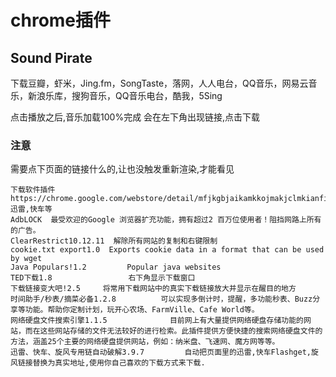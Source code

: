 # chrome插件 


## Sound Pirate
下载豆瓣，虾米，Jing.fm，SongTaste，落网，人人电台，QQ音乐，网易云音乐，新浪乐库，搜狗音乐，QQ音乐电台，酷我，5Sing

点击播放之后,音乐加载100%完成 会在左下角出现链接,点击下载

### 注意
需要点下页面的链接什么的,让也没触发重新渲染,才能看见

```
下载软件插件 https://chrome.google.com/webstore/detail/mfjkgbjaikamkkojmakjclmkianficch#  迅雷,快车等
AdbLOCK  最受欢迎的Google 浏览器扩充功能，拥有超过2 百万位使用者！阻挡网路上所有的广告。 
ClearRestrict10.12.11  解除所有网站的复制和右键限制
cookie.txt export1.0  Exports cookie data in a format that can be used by wget
Java Populars!1.2         Popular java websites
TED下载1.8                 右下角显示下载窗口
下载链接变大吧!2.5     将常用下载网站中的真实下载链接放大并显示在醒目的地方
时间助手/秒表/摘菜必备1.2.8          可以实现多倒计时，提醒，多功能秒表、Buzz分享等功能。帮助你定制计划，玩开心农场、FarmVille、Cafe World等。
网络硬盘文件搜索引擎1.1.5              目前网上有大量提供网络硬盘存储功能的网站，而在这些网站存储的文件无法较好的进行检索。此插件提供方便快捷的搜索网络硬盘文件的方法，涵盖25个主要的网络硬盘提供网站，例如：纳米盘、飞速网、魔方网等等。
迅雷、快车、旋风专用链自动破解3.9.7         自动把页面里的迅雷,快车Flashget,旋风链接替换为真实地址,使用你自己喜欢的下载方式来下载.


```
